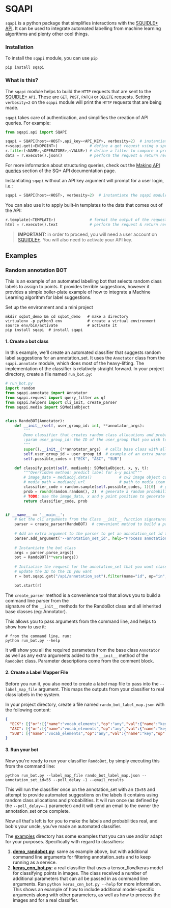 # SQAPI

`sqapi` is a python package that simplifies interactions with the 
[SQUIDLE+ API](https://squidle.org/api/help?template=api_help_page.html).
It can be used to integrate automated labelling from machine learning algorithms and plenty other cool things.

### Installation
To install the `sqapi` module, you can use `pip`
```shell
pip install sqapi 
```

### What is this?
The `sqapi` module helps to build the `HTTP` requests that are sent to the [SQUIDLE+](squidle.org) `API`. These are 
`GET`, `POST`, `PATCH` or `DELETE` requests. Setting `verbosity=2` on the `sqapi` module will print the `HTTP` 
requests that are being made.

`sqapi` takes care of authentication, and simplifies the creation of API queries. 
For example:

```python
from sqapi.api import SQAPI

sqapi = SQAPI(host=<HOST>,api_key=<API_KEY>, verbosity=2)  # instantiate the sqapi module
r=sqapi.get(<ENDPOINT>)              # define a get request using a specific endpoint
r.filter(<NAME>,<OPERATORE>,<VALUE>) # define a filter to compare a property with a value using an operator
data = r.execute().json()            # perform the request & return result as JSON dict (don't set template)
```

For more information about structuring queries, check out the [Making API queries](https://squidle.org/api/help?template=api_help_page.html#api_query)
section of the SQ+ API documentation page.

Instantiating `sqapi` without an API key argument will prompt for a user login, i.e.:
```python
sqapi = SQAPI(host=<HOST>, verbosity=2)  # instantiate the sqapi module
```

You can also use it to apply built-in templates to the data that comes out of the API:
```python
r.template(<TEMPLATE>)               # format the output of the request using an inbuilt HTML template
html = r.execute().text              # perform the request & return result as text (eg: for html)
```

> **IMPORTANT:** in order to proceed, you will need a user account on [SQUIDLE+](https://squidle.org). You will also 
> need to activate your API key.

## Examples
### Random annotation BOT
This is an example of an automated labelling bot that selects random class labels to assign to points.
It provides terrible suggestions, however it provides a simple boiler-plate example of how to integrate a
Machine Learning algorithm for label suggestions.

Set up the environment and a mini project
```shell
mkdir sqbot_demo && cd sqbot_demo   # make a directory
virtualenv -p python3 env           # create a virtual environment
source env/bin/activate             # activate it
pip install sqapi  # install sqapi
```

#### 1. Create a bot class
In this example, we'll create an automated classifier that suggests random label suggestions for an annotation_set. 
It uses the `Annotator` class from the `sqapi.annotate` module, which does most of the heavy-lifting. The implementation
of the classifier is relatively straight forward.
In your project directory, create a file named `run_bot.py`:

```python
# run_bot.py
import random
from sqapi.annotate import Annotator
from sqapi.request import query_filter as qf
from sqapi.helpers import cli_init, create_parser
from sqapi.media import SQMediaObject


class RandoBOT(Annotator):
    def __init__(self, user_group_id: int, **annotator_args):
        """
        Demo classifier that creates random class allocations and probabilities
        :param user_group_id: the ID of the user_group that you wish to classify
        """
        super().__init__(**annotator_args)  # calls base class with all required inputs
        self.user_group_id = user_group_id  # example of an extra parameter added to the init
        self.possible_codes = ["ECK", "ASC", "SUB"]

    def classify_point(self, mediaobj: SQMediaObject, x, y, t):
        """Overridden method: predict label for x-y point"""
        # image_data = mediaobj.data()            # cv2 image object containing media data
        # media_path = mediaobj.url               # path to media item
        classifier_code = random.sample(self.possible_codes, 1)[0]  # get a random code
        prob = round(random.random(), 2)  # generate a random probability
        # TODO: use the image_data, x and y point position to generate a real label and prob
        return classifier_code, prob


if __name__ == '__main__':
    # Get the cli arguments from the Class __init__ function signatures
    parser = create_parser(RandoBOT)  # convenient method to build a parser from the bot class
    
    # Add an extra argument to the parser to get an annotation_set id to classify
    parser.add_argument('--annotation_set_id', help="Process annotation_set with specific ID", type=int)
    
    # Instantiate the bot class
    args = parser.parse_args()
    bot = RandoBOT(**vars(args))
    
    # Initialise the request for the annotation_set that you want classified
    # update the ID to the ID you want
    r = bot.sqapi.get("/api/annotation_set").filter(name="id", op="in", val=args.annotation_set_id)

    bot.start(r)
```

The `create_parser` method is a convenience tool that allows you to build a command line parser from the  
signature of the `__init__` methods for the RandoBot class and all inherited base classes (eg: Annotator).

This allows you to pass arguments from the command line, and helps to show how to use it:
```shell
# from the command line, run:
python run_bot.py --help
```

It will show you all the required parameters from the base class `Annotator` as well as any extra arguments added to the 
`__init__` method of the `RandoBot` class. Parameter descriptions come from the comment block.

#### 2. Create a Label Mapper File
Before you run it, you also need to create a label map file to pass into the `--label_map_file` argument. 
This maps the outputs from your classifier to real class labels in the system.

In your project directory, create a file named `rando_bot_label_map.json` 
with the following content:
```json
{
  "ECK": [{"or":[{"name":"vocab_elements","op":"any","val":{"name":"key","op":"eq","val":"214344"}},{"name":"vocab_elements","op":"any","val":{"name":"key","op":"eq","val":"54079009"}}]}],
  "ASC": [{"or":[{"name":"vocab_elements","op":"any","val":{"name":"key","op":"eq","val":"1839"}},{"name":"vocab_elements","op":"any","val":{"name":"key","op":"eq","val":"35000000"}}]}],
  "SUB": [{"name":"vocab_elements","op":"any","val":{"name":"key","op":"eq","val":"82001000"}}]
}
```

#### 3. Run your bot
Now you're ready to run your classifier `RandoBot`, by simply executing this from the command line:
```shell
python run_bot.py --label_map_file rando_bot_label_map.json --annotation_set_id=55 --poll_delay -1 --email_results
```

This will run the classifier once on the annotation_set with an `ID=55`
and attempt to provide automated suggestions on the labels it contains using random class allocations and probabilities. 
It will run once (as defined by the `--poll_delay=-1` parameter) and it will send an email to the owner the
annotation_set once complete.

Now all that's left is for you to make the labels and probabilities real, and bob's your uncle,
you've made an automated classifier.

The [examples](https://bitbucket.org/ariell/pysq/src/master/examples/) directory has some examples that you can use and/or adapt for 
your purposes. Specifically with regard to classifiers:

1. **[demo_randobot.py](https://bitbucket.org/ariell/pysq/src/master/examples/bots/demo_randobot.py)**: same as example above, but with additional command line 
   arguments for filtering annotation_sets and to keep running as a service.
2. **[keras_cnn_bot.py](https://bitbucket.org/ariell/pysq/src/master/examples/bots/keras_cnn_bot.py)**: a real classifier that uses a tensor_flow/keras model for 
   classifying points in images. The class received a number of additional parameters that can all be passed in as 
   command line arguments. Run `python keras_cnn_bot.py --help` for more information. This shows an example of how to 
   include additional model-specific arguments along with other parameters, as well as how to process the images and 
   for a real classifier.

